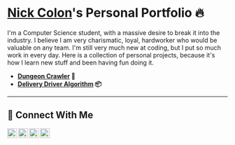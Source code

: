 # <a href="https://www.linkedin.com/in/nick-colon/">Nick Colon</a>'s Personal Portfolio 🔥

I'm a Computer Science student, with a massive desire to break it into the industry. I believe I am very charismatic, loyal, hardworker who would be valuable on any team. I'm still very much new at coding, but I put so much work in every day. Here is a collection of personal projects, because it's how I learn new stuff and been having fun doing it.


- **[Dungeon Crawler](https://github.com/nicholas-net/dungeon-crawler) 🧙**
- **[Delivery Driver Algorithm](https://github.com/nicholas-net/delivery_driver_project) 📦**


<hr/>

## 🤳 Connect With Me

[<img align="left" alt="___________ | YouTube" width="22px" src="https://cdn.jsdelivr.net/npm/simple-icons@v3/icons/youtube.svg" />][youtube]
[<img align="left" alt="___________ | Twitter" width="22px" src="https://cdn.jsdelivr.net/npm/simple-icons@v3/icons/twitter.svg" />][twitter]
[<img align="left" alt="___________ | LinkedIn" width="22px" src="https://cdn.jsdelivr.net/npm/simple-icons@v3/icons/linkedin.svg" />][linkedin]
[<img align="left" alt="___________ | Instagram" width="22px" src="https://cdn.jsdelivr.net/npm/simple-icons@v3/icons/instagram.svg" />][instagram]

[twitter]: https://twitter.com/___________
[youtube]: https://www.youtube.com/c/___________
[instagram]: https://www.instagram.com/___________
[linkedin]: https://linkedin.com/in/nick-colon

<!--
<img width="35" alt="image" src="https://github.com/user-attachments/assets/2f41c7cd-5ea8-4475-b451-a37161b6c3fb"> 
<img width="35" alt="image" src="https://github.com/user-attachments/assets/77649969-9910-4994-8b96-74a116cfb2a8">
-->
